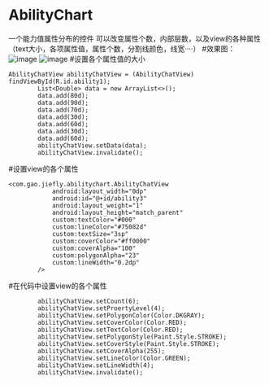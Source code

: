 # AbilityChart
一个能力值属性分布的控件
可以改变属性个数，内部层数，以及view的各种属性（text大小，各项属性值，属性个数，分割线颜色，线宽····）
#效果图：
![image](https://raw.githubusercontent.com/jiefly/AbilityChart/master/app/Screenshot_20160522-150549.png)
![image](https://raw.githubusercontent.com/jiefly/AbilityChart/master/app/Screenshot_20160521-203747.png)
#设置各个属性值的大小
```
AbilityChatView abilityChatView = (AbilityChatView) findViewById(R.id.ability1);
        List<Double> data = new ArrayList<>();
        data.add(80d);
        data.add(90d);
        data.add(70d);
        data.add(30d);
        data.add(60d);
        data.add(30d);
        data.add(60d);
        abilityChatView.setData(data);
        abilityChatView.invalidate();
```
#设置view的各个属性
```
<com.gao.jiefly.abilitychart.AbilityChatView
		    android:layout_width="0dp"
		    android:id="@+id/ability3"
		    android:layout_weight="1"
		    android:layout_height="match_parent"
		    custom:textColor="#000"
		    custom:lineColor="#75082d"
		    custom:textSize="3sp"
		    custom:coverColor="#ff0000"
		    custom:coverAlpha="100"
		    custom:polygonAlpha="23"
		    custom:lineWidth="0.2dp"
	    />
```
#在代码中设置view的各个属性
```
        abilityChatView.setCount(6);
        abilityChatView.setProertyLevel(4);
        abilityChatView.setPolygonColor(Color.DKGRAY);
        abilityChatView.setCoverColor(Color.RED);
        abilityChatView.setTextColor(Color.RED);
        abilityChatView.setPolygonStyle(Paint.Style.STROKE);
        abilityChatView.setCoverStyle(Paint.Style.STROKE);
        abilityChatView.setCoverAlpha(255);
        abilityChatView.setLineColor(Color.GREEN);
        abilityChatView.setLineWidth(4);
        abilityChatView.invalidate();
```
